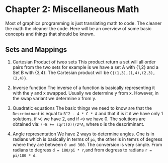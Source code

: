 # Chapter 2: Miscellaneous Math

Most of graphics programming is just translating
math to code. The cleaner the math the cleaner the code.
Here will be an overview of some basic concepts and things
that should be known.

## Sets and Mappings

1. Cartesian Product of tweo sets
   This product return a set will all order pairs from the two
   sets for example is we have a set A with {1,2} and a Set B with {3,4}.
   The Cartesian product will be `C{(1,3),(1,4),(2,3),(2,4)}`.
2. Inverse function
   The inverse of a function is basically representing it with the y and x swapped.
   Usually we determine y from x. However, in the swap variant we determine x from y.

3. Quadratic equations
   The basic things we need to know are that the `Descriminant` is equal to `B^2 - 4 * C * A`
   and that if is it `0` we have only 1 solutions, if `>0` we have 2, and if `<0` we have 0.
   The solutions are obtained via: `(-B += sqrt(D))/2*A`, where `D` is the descriminant.
4. Angle representation
   We have 2 ways to determine angles. One is in radians which is basically in terms of `pi`, the other
   is in temrs of degress where they are between `0 and 360`. The conversion is very simple. From radians
   to degress `d = 180/pi * r`,and from degress to radians `r = pi/180 * d`.
